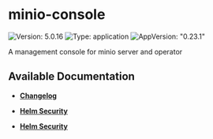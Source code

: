 # minio-console

![Version: 5.0.16](https://img.shields.io/badge/Version-5.0.16-informational?style=flat-square) ![Type: application](https://img.shields.io/badge/Type-application-informational?style=flat-square) ![AppVersion: "0.23.1"](https://img.shields.io/badge/AppVersion-"0.23.1"-informational?style=flat-square)

A management console for minio server and operator

## Available Documentation

- [**Changelog**](CHANGELOG)

- [**Helm Security**](container-security)

- [**Helm Security**](helm-security)

